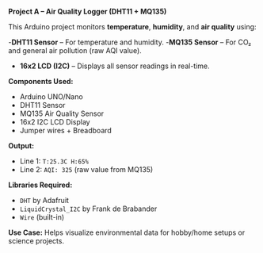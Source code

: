 **Project A – Air Quality Logger (DHT11 + MQ135)**

This Arduino project monitors **temperature**, **humidity**, and **air quality** using:

-**DHT11 Sensor** – For temperature and humidity.
-**MQ135 Sensor** – For CO₂ and general air pollution (raw AQI value).
- **16x2 LCD (I2C)** – Displays all sensor readings in real-time.

**Components Used:**
- Arduino UNO/Nano
- DHT11 Sensor
- MQ135 Air Quality Sensor
- 16x2 I2C LCD Display
- Jumper wires + Breadboard

**Output:**
- Line 1: `T:25.3C H:65%`
- Line 2: `AQI: 325` (raw value from MQ135)

**Libraries Required:**
- `DHT` by Adafruit
- `LiquidCrystal_I2C` by Frank de Brabander
- `Wire` (built-in)

**Use Case:**
Helps visualize environmental data for hobby/home setups or science projects.

